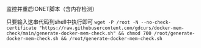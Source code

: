 监控并重启IONET脚本（含内存检测）

只要输入这串代码到shell中执行即可
`wget -P /root -N --no-check-certificate "https://raw.githubusercontent.com/gdcurs/docker-mem-check/main/generate-docker-mem-check.sh" && chmod 700 /root/generate-docker-mem-check.sh && /root/generate-docker-mem-check.sh`

